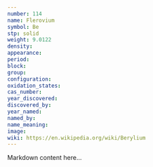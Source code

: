 ```yaml
---
number: 114
name: Flerovium
symbol: Be
stp: solid
weight: 9.0122
density:
appearance:
period:
block:
group:
configuration:
oxidation_states:
cas_number:
year_discovered:
discovered_by:
year_named:
named_by:
name_meaning:
image:
wiki: https://en.wikipedia.org/wiki/Berylium
---
```


Markdown content here...
